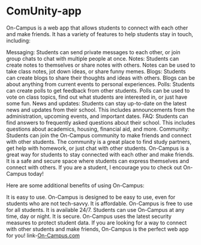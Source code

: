 # ComUnity-app
On-Campus is a web app that allows students to connect with each other and make friends. It has a variety of features to help students stay in touch, including:

Messaging: Students can send private messages to each other, or join group chats to chat with multiple people at once.
Notes: Students can create notes to themselves or share notes with others. Notes can be used to take class notes, jot down ideas, or share funny memes.
Blogs: Students can create blogs to share their thoughts and ideas with others. Blogs can be about anything from current events to personal experiences.
Polls: Students can create polls to get feedback from other students. Polls can be used to vote on class topics, find out what students are interested in, or just have some fun.
News and updates: Students can stay up-to-date on the latest news and updates from their school. This includes announcements from the administration, upcoming events, and important dates.
FAQ: Students can find answers to frequently asked questions about their school. This includes questions about academics, housing, financial aid, and more.
Community: Students can join the On-Campus community to make friends and connect with other students. The community is a great place to find study partners, get help with homework, or just chat with other students.
On-Campus is a great way for students to stay connected with each other and make friends. It is a safe and secure space where students can express themselves and connect with others. If you are a student, I encourage you to check out On-Campus today!

Here are some additional benefits of using On-Campus:

It is easy to use. On-Campus is designed to be easy to use, even for students who are not tech-savvy.
It is affordable. On-Campus is free to use for all students.
It is available 24/7. Students can use On-Campus at any time, day or night.
It is secure. On-Campus uses the latest security measures to protect student data.
If you are looking for a way to connect with other students and make friends, On-Campus is the perfect web app for you!
link-[On-Campus.com](https://On-Campus.netlify.app)
